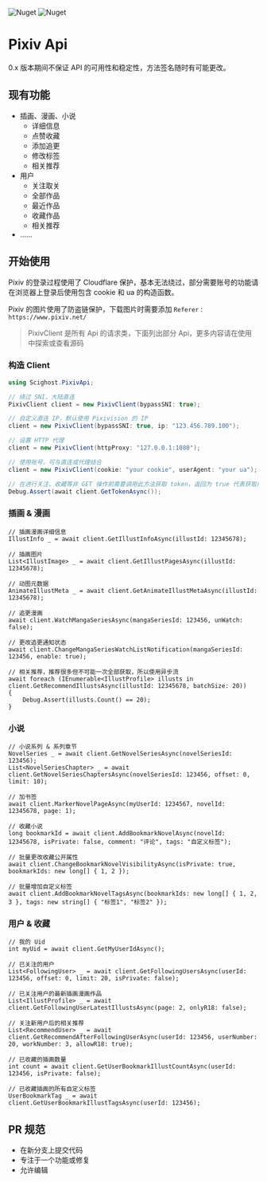 ![Nuget](https://img.shields.io/nuget/v/Magelon-png.PixivApi)
![Nuget](https://img.shields.io/nuget/dt/Magelon-png.PixivApi)

# Pixiv Api

0.x 版本期间不保证 API 的可用性和稳定性，方法签名随时有可能更改。

## 现有功能

- 插画、漫画、小说
  - 详细信息
  - 点赞收藏
  - 添加追更
  - 修改标签
  - 相关推荐
- 用户
  - 关注取关
  - 全部作品
  - 最近作品
  - 收藏作品
  - 相关推荐
- ……

## 开始使用

Pixiv 的登录过程使用了 Cloudflare 保护，基本无法绕过，部分需要账号的功能请在浏览器上登录后使用包含 cookie 和 ua 的构造函数。

Pixiv 的图片使用了防盗链保护，下载图片时需要添加 `Referer` : `https://www.pixiv.net/`

> PixivClient 是所有 Api 的请求类，下面列出部分 Api，更多内容请在使用中探索或查看源码

### 构造 Client

``` cs
using Scighost.PixivApi;

// 绕过 SNI，大陆直连
PixivClient client = new PixivClient(bypassSNI: true);

// 自定义直连 IP，默认使用 Pixivision 的 IP
client = new PixivClient(bypassSNI: true, ip: "123.456.789.100");

// 设置 HTTP 代理
client = new PixivClient(httpProxy: "127.0.0.1:1080");

// 使用账号，可与直连或代理结合
client = new PixivClient(cookie: "your cookie", userAgent: "your ua");

// 在进行关注、收藏等非 GET 操作前需要调用此方法获取 token，返回为 true 代表获取成功，建议构造完成后立即调用。
Debug.Assert(await client.GetTokenAsync());
```

### 插画 & 漫画

``` CSharp
// 插画漫画详细信息
IllustInfo _ = await client.GetIllustInfoAsync(illustId: 12345678);

// 插画图片
List<IllustImage> _ = await client.GetIllustPagesAsync(illustId: 12345678);

// 动图元数据
AnimateIllustMeta _ = await client.GetAnimateIllustMetaAsync(illustId: 12345678);

// 追更漫画
await client.WatchMangaSeriesAsync(mangaSeriesId: 123456, unWatch: false);

// 更改追更通知状态
await client.ChangeMangaSeriesWatchListNotification(mangaSeriesId: 123456, enable: true);

// 相关推荐，推荐很多但不可能一次全部获取，所以使用异步流
await foreach (IEnumerable<IllustProfile> illusts in client.GetRecommendIllustsAsync(illustId: 12345678, batchSize: 20))
{
    Debug.Assert(illusts.Count() == 20);
}
```

### 小说

``` CSharp
// 小说系列 & 系列章节
NovelSeries _ = await client.GetNovelSeriesAsync(novelSeriesId: 123456);
List<NovelSeriesChapter> _ = await client.GetNovelSeriesChaptersAsync(novelSeriesId: 123456, offset: 0, limit: 10);

// 加书签
await client.MarkerNovelPageAsync(myUserId: 1234567, novelId: 12345678, page: 1);

// 收藏小说
long bookmarkId = await client.AddBookmarkNovelAsync(novelId: 12345678, isPrivate: false, comment: "评论", tags: "自定义标签");

// 批量更改收藏公开属性
await client.ChangeBookmarkNovelVisibilityAsync(isPrivate: true, bookmarkIds: new long[] { 1, 2 });

// 批量增加自定义标签
await client.AddBookmarkNovelTagsAsync(bookmarkIds: new long[] { 1, 2, 3 }, tags: new string[] { "标签1", "标签2" });
```

### 用户 & 收藏

``` CSharp
// 我的 Uid
int myUid = await client.GetMyUserIdAsync();

// 已关注的用户
List<FollowingUser> _ = await client.GetFollowingUsersAsync(userId: 123456, offset: 0, limit: 20, isPrivate: false);

// 已关注用户的最新插画漫画作品
List<IllustProfile> _ = await client.GetFollowingUserLatestIllustsAsync(page: 2, onlyR18: false);

// 关注新用户后的相关推荐
List<RecommendUser> _ = await client.GetRecommendAfterFollowingUserAsync(userId: 123456, userNumber: 20, workNumber: 3, allowR18: true);

// 已收藏的插画数量
int count = await client.GetUserBookmarkIllustCountAsync(userId: 123456, isPrivate: false);

// 已收藏插画的所有自定义标签
UserBookmarkTag _ = await client.GetUserBookmarkIllustTagsAsync(userId: 123456);
```

## PR 规范

- 在新分支上提交代码
- 专注于一个功能或修复
- 允许编辑


